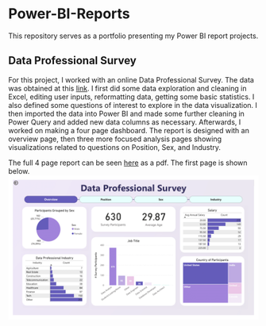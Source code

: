 # Power-BI-Reports
This repository serves as a portfolio presenting my Power BI report projects.

## Data Professional Survey
For this project, I worked with an online Data Professional Survey. The data was obtained at this [link](https://github.com/AlexTheAnalyst/Power-BI/blob/main/Power%20BI%20-%20Final%20Project.xlsx). I first did some data exploration and cleaning in Excel, editing user inputs, reformatting data, getting some basic statistics. I also defined some questions of interest to explore in the data visualization. I then imported the data into Power BI and made some further cleaning in Power Query and added new data columns as necessary. Afterwards, I worked on making a four page dashboard. The report is designed with an overview page, then three more focused analysis pages showing visualizations related to questions on Position, Sex, and Industry.

The full 4 page report can be seen [here](https://github.com/celestejasmine/Power-BI-Reports/blob/main/Data%20Professional%20Survey%20-%20Power%20BI%20Report.pdf) as a pdf. The first page is shown below.
![Data Professional Survey](https://github.com/celestejasmine/Power-BI-Reports/blob/main/First%20Page%20Image%20-%20Power%20BI%20Report%20-%20Data%20Professional%20Survey%20-%20Overview.png)

